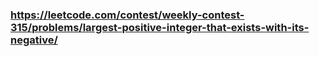 ### https://leetcode.com/contest/weekly-contest-315/problems/largest-positive-integer-that-exists-with-its-negative/
